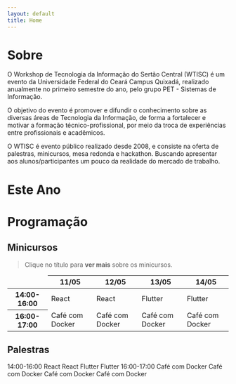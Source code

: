 ```yaml
---
layout: default
title: Home
---
```

# Sobre

O Workshop de Tecnologia da Informação do Sertão Central (WTISC) é um evento da Universidade Federal do Ceará Campus Quixadá, realizado anualmente no primeiro semestre do ano, pelo grupo PET - Sistemas de Informação.

O objetivo do evento é promover e difundir o conhecimento sobre as diversas áreas de Tecnologia da Informação, de forma a fortalecer e motivar a formação técnico-profissional, por meio da troca de experiências entre profissionais e acadêmicos.

O WTISC é evento público realizado desde 2008, e consiste na oferta de palestras, minicursos, mesa redonda e hackathon. Buscando apresentar aos alunos/participantes um pouco da realidade do mercado de trabalho.

# Este Ano


# Programação

## Minicursos

> Clique no título para **ver mais** sobre os minicursos.

<table class="table table-bordered">
  <thead>
    <tr>
      <th scope="col" style="border: none;"></th>
      <th scope="col">11/05</th>
      <th scope="col">12/05</th>
      <th scope="col">13/05</th>
      <th scope="col">14/05</th>
    </tr>
  </thead>
  <tbody>
    <tr>
      <th scope="row">14:00-16:00</th>
      <td class="table-react" onclick="location.href = 'minicursos/react'">React</td>
      <td class="table-react" onclick="location.href = 'minicursos/react'">React</td>
      <td class="table-flutter" onclick="location.href = 'minicursos/flutter'">Flutter</td>
      <td class="table-flutter" onclick="location.href = 'minicursos/flutter'">Flutter</td>
    </tr>
    <tr>
      <th scope="row">16:00-17:00</th>
      <td class="table-cafe"  onclick="location.href = 'minicursos/cafe-com-docker'">Café com Docker</td>
      <td class="table-cafe"  onclick="location.href = 'minicursos/cafe-com-docker'">Café com Docker</td>
      <td class="table-cafe"  onclick="location.href = 'minicursos/cafe-com-docker'">Café com Docker</td>
      <td class="table-cafe"  onclick="location.href = 'minicursos/cafe-com-docker'">Café com Docker</td>
    </tr>
  
  </tbody>
</table>


## Palestras

<tbody>
    <tr>
      <th scope="row">14:00-16:00</th>
      <td class="table-react" onclick="location.href = 'minicursos/react'">React</td>
      <td class="table-react" onclick="location.href = 'minicursos/react'">React</td>
      <td class="table-flutter" onclick="location.href = 'minicursos/flutter'">Flutter</td>
      <td class="table-flutter" onclick="location.href = 'minicursos/flutter'">Flutter</td>
    </tr>
    <tr>
      <th scope="row">16:00-17:00</th>
      <td class="table-cafe"  onclick="location.href = 'minicursos/cafe-com-docker'">Café com Docker</td>
      <td class="table-cafe"  onclick="location.href = 'minicursos/cafe-com-docker'">Café com Docker</td>
      <td class="table-cafe"  onclick="location.href = 'minicursos/cafe-com-docker'">Café com Docker</td>
      <td class="table-cafe"  onclick="location.href = 'minicursos/cafe-com-docker'">Café com Docker</td>
    </tr>
  
  </tbody>
</table>